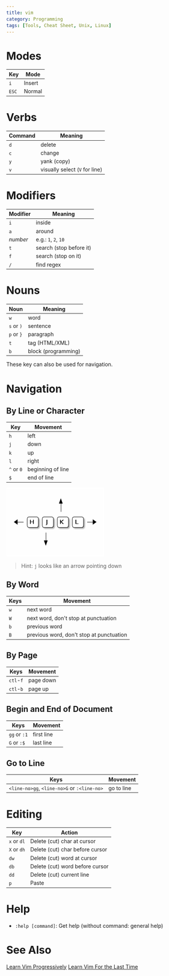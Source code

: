 ```yaml
---
title: vim
category: Programming
tags: [Tools, Cheat Sheet, Unix, Linux]
---
```


# Modes

| Key   | Mode   |
|-------|--------|
| `i`   | Insert |
| `ESC` | Normal |


# Verbs

| Command | Meaning |
|-----|-------------|
| `d` | delete      |
| `c` | change      |
| `y` | yank (copy) |
| `v` | visually select (`V` for line) |


# Modifiers

| Modifier | Meaning     |
|----------|-------------|
| `i`      | inside      |
| `a`      | around      |
| *number* | e.g.: `1`, `2`, `10`    |
| `t`      | search (stop before it) |
| `f`      | search (stop on it)     |
| `/`      | find regex              |


# Nouns

| Noun        | Meaning   |
|-------------|-----------|
| `w`         | word      |
| `s` or  `)` | sentence  |
| `p` or `}`  | paragraph |
| `t` | tag (HTML/XML)    |
| `b` | block (programming) |

These key can also be used for navigation.

# Navigation

## By Line or Character

| Key        | Movement          |
|------------|-------------------|
| `h`        | left              |
| `j`        | down              |
| `k`        | up                |
| `l`        | right             |
| `^` or `0` | beginning of line |
| `$`        | end of line       |

![move by line or char](images/vim/move_by_line_or_char.png)

> Hint: `j` looks like an arrow pointing down

## By Word

| Keys | Movement                                 |
|------|------------------------------------------|
| `w`  | next word                                |
| `W`  | next word, don't stop at punctuation     |
| `b`  | previous word                            |
| `B`  | previous word, don't stop at punctuation |

## By Page

| Keys      | Movement  |
|-----------|-----------|
| `ctl`-`f` | page down |
| `ctl`-`b` | page up   |

## Begin and End of Document

| Keys         | Movement   |
|--------------|------------|
| `gg` or `:1` | first line |
| `G`  or `:$` | last line  |

## Go to Line

| Keys                                        | Movement   |
|---------------------------------------------|------------|
| `<line-no>gg`, `<line-no>G` or `:<line-no>` | go to line |


# Editing

| Key         | Action                          |
|-------------|---------------------------------|
| `x` or `dl` | Delete (cut) char at cursor     |
| `X` or `dh` | Delete (cut) char before cursor |
| `dw`        | Delete (cut) word at cursor     |
| `db`        | Delete (cut) word before cursor |
| `dd`        | Delete (cut) current line       |
| `p`         | Paste                           |


# Help

- `:help [command]`: Get help (without command: general help)

# See Also

[Learn Vim Progressively](http://yannesposito.com/Scratch/en/blog/Learn-Vim-Progressively/)
[Learn Vim For the Last Time](https://danielmiessler.com/study/vim/)

